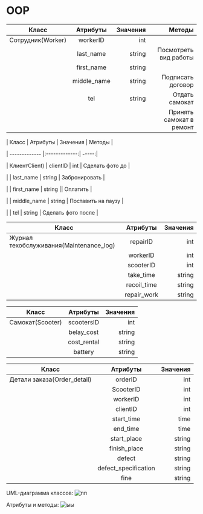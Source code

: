 # OOP
| Класс      | Атрибуты         | Значения  |       Методы      |
| ------------- |:-------------:| -----:|  -----:  |
| Сотрудник(Worker)    | workerID| int |      |
|     | last_name     |   string |                    Посмотреть вид работы|
| | first_name   |    string|    |Посмотреть сроки работы| 
| |   middle_name            |    string   |        Подписать договор     |
| |      tel         |      string |        Отдать самокат        |
  | |               |       |          Принять самокат в ремонт |






|  Класс    |      Атрибуты    | Значения  |         Методы       |

| ------------- |:-------------:| -----:|  

|   КлиентClient)   | сlientID | int |        Сделать фото до        |

|     |    last_name    | string |         Забронировать       |

|  |     first_name  |   string  ||       Оплатить        |

| |   middle_name            |    string   |          Поставить на паузу     |

| |      tel         |      string |       Сделать фото после        |






|  Класс    |      Атрибуты    | Значения  |
| ------------- |:-------------:| -----:|
|   Журнал техобслуживания(Maintenance_log)  | repairID | int |
|     |    workerID    | int |
|  |     scooterID |   int  |
| |   take_time           |    string   |
| |     recoil_time        |      string |
| |     repair_work       |      string |



|  Класс    |      Атрибуты    | Значения  |
| ------------- |:-------------:| -----:|
|  Самокат(Scooter)  | scootersID | int |
|     |   belay_cost   | string |
| |   сost_rental          |    string   |
| |     battery       |      string |



|  Класс    |      Атрибуты    | Значения  |
| ------------- |:-------------:| -----:|
|   Детали заказа(Order_detail)  | orderID| int |
|     |    ScooterID    | int |
|  |     workerID |   int  |
| |   clientID          |    int  |
| |     start_time       |      time|
| |     end_time    |      time |
| |   start_place         |    string   |
| |     finish_place       |      string |
| |     defect   |      string |
| |     defect_specification      |      string |
| |     fine  |      string |

UML-диаграмма классов:
![пп](https://user-images.githubusercontent.com/104257748/169642702-475b2b2f-90fd-4fc9-918a-63f52dc15d84.png)



Атрибуты и методы:
![ыы](https://user-images.githubusercontent.com/104257748/169642230-722043b0-826a-42f3-af84-eb9182410904.png)



